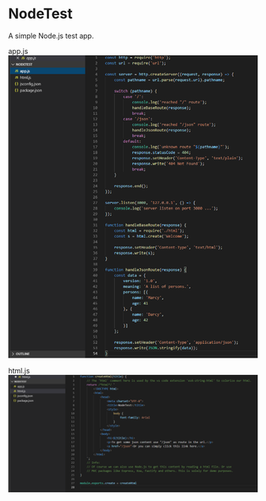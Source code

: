 # NodeTest
A simple Node.js test app.

app.js
![Alt text](/screenshots/app.png?raw=true "app.js")

html.js
![Alt text](/screenshots/html.png?raw=true "html.js")

